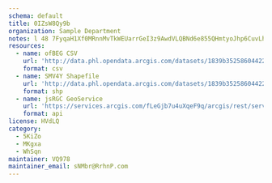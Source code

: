 ```yaml
---
schema: default
title: 0IZsW8Qy9b 
organization: Sample Department 
notes: l 48 7FyqaH1Xf0MRnnMvTkWEUarrGeI3z9AwdVLQBNd6e855QHmtyoJhp6CuvLhGmgoDPISwXz7EKlcJkiZSfYTbFYKRDOujNtO 
resources:
  - name: ofBEG CSV
    url: 'http://data.phl.opendata.arcgis.com/datasets/1839b35258604422b0b520cbb668df0d_0.csv'
    format: csv
  - name: SMV4Y Shapefile
    url: 'http://data.phl.opendata.arcgis.com/datasets/1839b35258604422b0b520cbb668df0d_0.zip'
    format: shp
  - name: jsRGC GeoService
    url: 'https://services.arcgis.com/fLeGjb7u4uXqeF9q/arcgis/rest/services/Air_Monitoring_Stations/FeatureServer/0/query'
    format: api
license: HVdLQ 
category:
  - 5KiZo 
  - MKgxa 
  - WhSqn 
maintainer: VQ978  
maintainer_email: sNMbr@RrhnP.com
---
```

